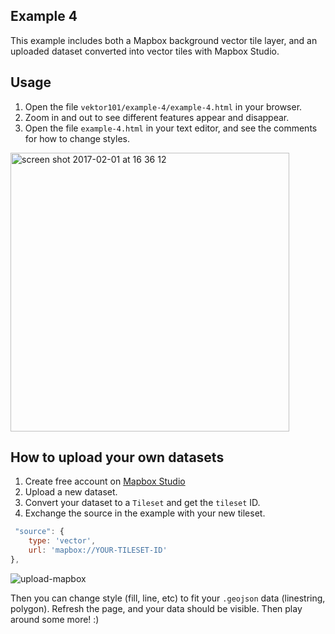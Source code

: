 ## Example 4

This example includes both a Mapbox background vector tile layer, and an uploaded dataset converted into vector tiles with Mapbox Studio.

## Usage
1. Open the file `vektor101/example-4/example-4.html` in your browser.
2. Zoom in and out to see different features appear and disappear.
3. Open the file `example-4.html` in your text editor, and see the comments for how to change styles.

<img width="446" alt="screen shot 2017-02-01 at 16 36 12" src="https://cloud.githubusercontent.com/assets/2197944/22513465/9b020c3e-e89c-11e6-95ac-ccecc85fdfdf.png">

## How to upload your own datasets
1. Create free account on [Mapbox Studio](https://www.mapbox.com/studio/)
2. Upload a new dataset.
3. Convert your dataset to a `Tileset` and get the `tileset` ID. 
4. Exchange the source in the example with your new tileset. 
```javascript
 "source": {
    type: 'vector',
    url: 'mapbox://YOUR-TILESET-ID'
},
```
![upload-mapbox](https://cloud.githubusercontent.com/assets/2197944/22513901/ec719e44-e89d-11e6-8f94-db42e9731354.gif)

Then you can change style (fill, line, etc) to fit your `.geojson` data (linestring, polygon). Refresh the page, and your data should be visible. Then play around some more! :)